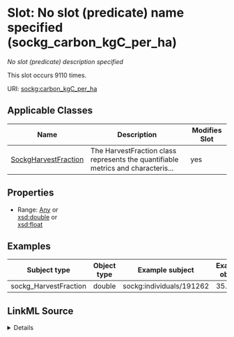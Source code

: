 

# Slot: No slot (predicate) name specified (sockg_carbon_kgC_per_ha)


_No slot (predicate) description specified_






This slot occurs 9110 times.


URI: [sockg:carbon_kgC_per_ha](https://idir.uta.edu/sockg-ontology/docs/carbon_kgC_per_ha)



<!-- no inheritance hierarchy -->





## Applicable Classes

| Name | Description | Modifies Slot |
| --- | --- | --- |
| [SockgHarvestFraction](../classes/SockgHarvestFraction.md) | The HarvestFraction class represents the quantifiable metrics and characteris... |  yes  |







## Properties

* Range: [Any](../classes/Any.md)&nbsp;or&nbsp;<br />[xsd:double](http://www.w3.org/2001/XMLSchema#double)&nbsp;or&nbsp;<br />[xsd:float](http://www.w3.org/2001/XMLSchema#float)






## Examples

| Subject type | Object type | Example subject | Example object | Occurrences |
| --- | --- | --- | --- | --- |
| sockg_HarvestFraction | double | sockg:individuals/191262 | 35.6 | 9110 |




## LinkML Source

<details>

```yaml
name: sockg_carbon_kgC_per_ha
annotations:
  count:
    tag: count
    value: 9110
description: No slot (predicate) description specified
title: No slot (predicate) name specified
examples:
- object:
    example_object: '35.6'
    example_object_type: double
    example_predicate: sockg:carbon_kgC_per_ha
    example_subject: sockg:individuals/191262
    example_subject_type: sockg_HarvestFraction
from_schema: soc-kg
rank: 1000
slot_uri: sockg:carbon_kgC_per_ha
alias: sockg_carbon_kgC_per_ha
domain_of:
- sockg_HarvestFraction
union_of:
- '{''domain'': ''sockg_HarvestFraction''}'
- '{''domain'': ''sockg_Harvest''}'
range: Any
any_of:
- range: double
- range: float

```
</details>